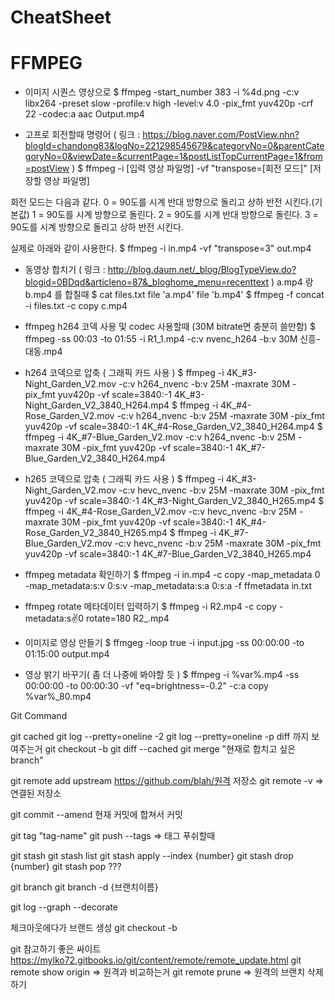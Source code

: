 # CheatSheet

# FFMPEG

- 이미지 시퀀스 영상으로 
$ ffmpeg -start_number 383 -i %4d.png -c:v libx264 -preset slow  -profile:v high -level:v 4.0 -pix_fmt yuv420p -crf 22 -codec:a aac Output.mp4

- 고프로 회전할때 명령어 ( 링크 : https://blog.naver.com/PostView.nhn?blogId=chandong83&logNo=221298545679&categoryNo=0&parentCategoryNo=0&viewDate=&currentPage=1&postListTopCurrentPage=1&from=postView )
$ ffmpeg -i [입력 영상 파일명] -vf "transpose=[회전 모드]" [저장할 영상 파일명]

회전 모드는 다음과 같다.
0 = 90도를 시계 반대 방향으로 돌리고 상하 반전 시킨다.(기본값)
1 = 90도를 시계 방향으로 돌린다.
2 = 90도를 시계 반대 방향으로 돌린다.
3 = 90도를 시계 방향으로 돌리고 상하 반전 시킨다.

실제로 아래와 같이 사용한다.
$ ffmpeg -i in.mp4 -vf "transpose=3" out.mp4

- 동영상 합치기 ( 링크 : http://blog.daum.net/_blog/BlogTypeView.do?blogid=0BDqd&articleno=87&_bloghome_menu=recenttext )
a.mp4 랑 b.mp4 를 합칠때 
$ cat files.txt
file 'a.mp4'
file 'b.mp4'
$ ffmpeg -f concat -i files.txt -c copy c.mp4

- ffmpeg h264 코덱 사용 및 codec 사용할때 (30M bitrate면 충분히 쓸만함)
$ ffmpeg -ss 00:03 -to 01:55 -i R1_1.mp4 -c:v nvenc_h264 -b:v 30M 신흥-대동.mp4


- h264 코덱으로 압축 ( 그래픽 카드 사용 )
$ ffmpeg -i 4K_#3-Night_Garden_V2.mov -c:v h264_nvenc -b:v 25M -maxrate 30M -pix_fmt yuv420p -vf scale=3840:-1 4K_#3-Night_Garden_V2_3840_H264.mp4
$ ffmpeg -i 4K_#4-Rose_Garden_V2.mov -c:v h264_nvenc -b:v 25M -maxrate 30M -pix_fmt yuv420p -vf scale=3840:-1 4K_#4-Rose_Garden_V2_3840_H264.mp4
$ ffmpeg -i 4K_#7-Blue_Garden_V2.mov -c:v h264_nvenc -b:v 25M -maxrate 30M -pix_fmt yuv420p -vf scale=3840:-1 4K_#7-Blue_Garden_V2_3840_H264.mp4

- h265 코덱으로 압축 ( 그래픽 카드 사용 ) 
$ ffmpeg -i 4K_#3-Night_Garden_V2.mov -c:v hevc_nvenc -b:v 25M -maxrate 30M -pix_fmt yuv420p -vf scale=3840:-1 4K_#3-Night_Garden_V2_3840_H265.mp4
$ ffmpeg -i 4K_#4-Rose_Garden_V2.mov -c:v hevc_nvenc -b:v 25M -maxrate 30M -pix_fmt yuv420p -vf scale=3840:-1 4K_#4-Rose_Garden_V2_3840_H265.mp4
$ ffmpeg -i 4K_#7-Blue_Garden_V2.mov -c:v hevc_nvenc -b:v 25M -maxrate 30M -pix_fmt yuv420p -vf scale=3840:-1 4K_#7-Blue_Garden_V2_3840_H265.mp4

- ffmpeg metadata 확인하기
$ ffmpeg -i in.mp4 -c copy -map_metadata 0 -map_metadata:s:v 0:s:v -map_metadata:s:a 0:s:a -f ffmetadata in.txt

- ffmpeg rotate 메타데이터 입력하기
$ ffmpeg -i R2.mp4 -c copy -metadata:s:v:0 rotate=180 R2_.mp4

- 이미지로 영상 만들기
$ ffmgeg -loop true -i input.jpg -ss 00:00:00 -to 01:15:00 output.mp4

- 영상 밝기 바꾸기( 좀 더 나중에 봐야할 듯 )
$ ffmpeg -i %var%.mp4 -ss 00:00:00 -to 00:00:30 -vf "eq=brightness=-0.2" -c:a copy %var%_80.mp4

Git Command

git cached
git log --pretty=oneline -2
git log --pretty=oneline -p diff 까지 보여주는거
git checkout -b
git diff --cached
git merge "현재로 합치고 싶은 branch"

git remote add upstream https://github.com/blah/원격 저장소
git remote -v  => 연결된 저장소

git commit --amend 현재 커밋에 합쳐서 커밋

git tag "tag-name"
git push --tags    => 태그 푸쉬할때

git stash
git stash list
git stash apply --index {number}
git stash drop {number}
git stash pop ???

git branch
git branch -d {브랜치이름}

git log --graph --decorate

체크아웃에다가 브랜드 생성
git checkout -b <branch>

git 참고하기 좋은 싸이트
https://mylko72.gitbooks.io/git/content/remote/remote_update.html
git remote show origin => 원격과 비교하는거
git remote prune => 원격의 브랜치 삭제하기
